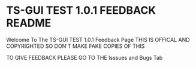 # TS-GUI TEST 1.0.1 FEEDBACK README

Welcome To The TS-GUI TEST 1.0.1 Feedback Page
THIS IS OFFICAL AND COPYRIGHTED SO DON'T MAKE FAKE COPIES OF THIS
 
TO GIVE FEEDBACK PLEASE GO TO THE Isssues and Bugs Tab
